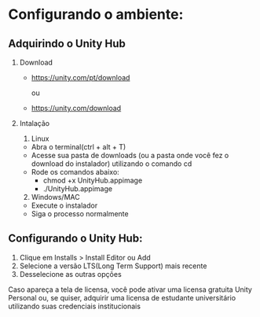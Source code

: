 # Configurando o ambiente:

## Adquirindo o Unity Hub

1. Download
   - https://unity.com/pt/download

      ou 
   - https://unity.com/download

2. Intalação
   1. Linux
    - Abra o terminal(ctrl + alt + T)
    - Acesse sua pasta de downloads (ou a pasta onde você fez o download do instalador) utilizando o comando cd
    - Rode os comandos abaixo:
      - chmod +x UnityHub.appimage
      - ./UnityHub.appimage
      
   2. Windows/MAC
    - Execute o instalador
    - Siga o processo normalmente

## Configurando o Unity Hub:
   1. Clique em Installs > Install Editor ou Add
   2. Selecione a versão LTS(Long Term Support) mais recente
   3. Desselecione as outras opções

Caso apareça a tela de licensa, você pode ativar uma licensa gratuita Unity Personal ou, se quiser, adquirir uma licensa de estudante universitário utilizando suas credenciais institucionais
